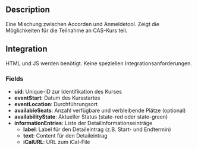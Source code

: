 ## Description

Eine Mischung zwischen Accorden und Anmeldetool. Zeigt die Möglichkeiten für die Teilnahme an CAS-Kurs teil.

## Integration

HTML und JS werden benötigt. Keine speziellen Integrationsanforderungen.

### Fields

* **uid**: Unique-ID zur Identifikation des Kurses
* **eventStart**: Datum des Kursstartes
* **eventLocation**: Durchführungsort
* **availableSeats**: Anzahl verfügbare und verbleibende Plätze (optional)
* **availabilityState**: Aktueller Status (state-red oder state-green)
* **informationEntries**: Liste der Detailinformationseinträge
    * **label**: Label für den Detaileintrag (z.B. Start- und Endtermin)
    * **text**: Content für den Detaileintrag
    * **iCalURL**: URL zum iCal-File
